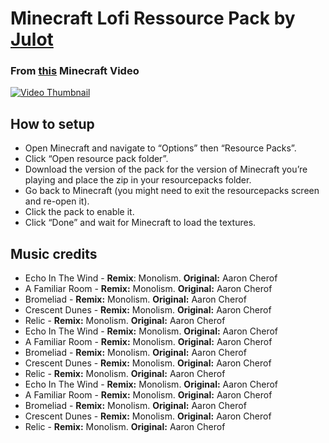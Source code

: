 # Minecraft Lofi Ressource Pack by [Julot](https://youtube.com/@Julot)

### From [this](https://www.youtube.com/watch?v=jAS-GKmQ_5o) Minecraft Video
<a href="https://www.youtube.com/watch?v=jAS-GKmQ_5o" target="_blank">
    <img src="https://img.youtube.com/vi/jAS-GKmQ_5o/sddefault.jpg" alt="Video Thumbnail"  />
  </a>


## How to setup
- Open Minecraft and navigate to “Options” then “Resource Packs”.
- Click “Open resource pack folder”.
- Download the version of the pack for the version of Minecraft you’re playing and place the zip in your resourcepacks folder.
- Go back to Minecraft (you might need to exit the resourcepacks screen and re-open it).
- Click the pack to enable it.
- Click “Done” and wait for Minecraft to load the textures.

## Music credits
- Echo In The Wind - **Remix**: Monolism. ****Original:**** Aaron Cherof
- A Familiar Room - ****Remix:**** Monolism. ****Original:**** Aaron Cherof
- Bromeliad  - **Remix:** Monolism. **Original:** Aaron Cherof
- Crescent Dunes - **Remix:** Monolism. **Original:** Aaron Cherof
- Relic - **Remix:** Monolism. **Original:** Aaron Cherof
- Echo In The Wind - **Remix:** Monolism. **Original:** Aaron Cherof
- A Familiar Room - **Remix:** Monolism. **Original:** Aaron Cherof
- Bromeliad - **Remix:** Monolism. **Original:** Aaron Cherof
- Crescent Dunes - **Remix:** Monolism. **Original:** Aaron Cherof
- Relic - **Remix:** Monolism. **Original:** Aaron Cherof
- Echo In The Wind - **Remix:** Monolism. **Original:** Aaron Cherof
- A Familiar Room - **Remix:** Monolism. **Original:** Aaron Cherof
- Bromeliad - **Remix:** Monolism. **Original:** Aaron Cherof
- Crescent Dunes - **Remix:** Monolism. **Original:** Aaron Cherof
- Relic - **Remix:** Monolism. **Original:** Aaron Cherof
